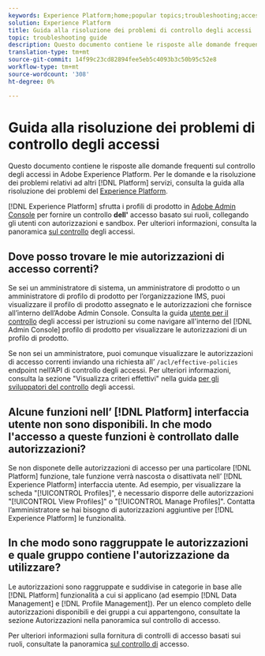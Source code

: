 ```yaml
---
keywords: Experience Platform;home;popular topics;troubleshooting;access control
solution: Experience Platform
title: Guida alla risoluzione dei problemi di controllo degli accessi
topic: troubleshooting guide
description: Questo documento contiene le risposte alle domande frequenti sul controllo degli accessi in Adobe Experience Platform.
translation-type: tm+mt
source-git-commit: 14f99c23cd82894fee5eb5c4093b3c50b95c52e8
workflow-type: tm+mt
source-wordcount: '308'
ht-degree: 0%

---
```



# Guida alla risoluzione dei problemi di controllo degli accessi

Questo documento contiene le risposte alle domande frequenti sul controllo degli accessi in Adobe Experience Platform. Per le domande e la risoluzione dei problemi relativi ad altri [!DNL Platform] servizi, consulta la guida alla risoluzione dei problemi del [Experience Platform](../landing/troubleshooting.md).

[!DNL Experience Platform] sfrutta i profili di prodotto in [Adobe Admin Console](http://adminconsole.adobe.com) per fornire un controllo **dell&#39;** accesso basato sui ruoli, collegando gli utenti con autorizzazioni e sandbox.  Per ulteriori informazioni, consulta la panoramica [sul controllo](home.md) degli accessi.

## Dove posso trovare le mie autorizzazioni di accesso correnti?

Se sei un amministratore di sistema, un amministratore di prodotto o un amministratore di profilo di prodotto per l’organizzazione IMS, puoi visualizzare il profilo di prodotto assegnato e le autorizzazioni che fornisce all’interno dell’Adobe Admin Console. Consulta la guida [utente per il controllo](./ui/overview.md) degli accessi per istruzioni su come navigare all&#39;interno del [!DNL Admin Console] profilo di prodotto per visualizzare le autorizzazioni di un profilo di prodotto.

Se non sei un amministratore, puoi comunque visualizzare le autorizzazioni di accesso correnti inviando una richiesta all’ `/acl/effective-policies` endpoint nell’API di controllo degli accessi. Per ulteriori informazioni, consulta la sezione &quot;Visualizza criteri effettivi&quot; nella guida [per gli sviluppatori del controllo](./api/effective-policies.md) degli accessi.

## Alcune funzioni nell’ [!DNL Platform] interfaccia utente non sono disponibili. In che modo l&#39;accesso a queste funzioni è controllato dalle autorizzazioni?

Se non disponete delle autorizzazioni di accesso per una particolare [!DNL Platform] funzione, tale funzione verrà nascosta o disattivata nell’ [!DNL Experience Platform] interfaccia utente. Ad esempio, per visualizzare la scheda &quot;[!UICONTROL Profiles]&quot;, è necessario disporre delle autorizzazioni &quot;[!UICONTROL View Profiles]&quot; o &quot;[!UICONTROL Manage Profiles]&quot;. Contatta l’amministratore se hai bisogno di autorizzazioni aggiuntive per [!DNL Experience Platform] le funzionalità.

## In che modo sono raggruppate le autorizzazioni e quale gruppo contiene l&#39;autorizzazione da utilizzare?

Le autorizzazioni sono raggruppate e suddivise in categorie in base alle [!DNL Platform] funzionalità a cui si applicano (ad esempio [!DNL Data Management] e [!DNL Profile Management]). Per un elenco completo delle autorizzazioni disponibili e dei gruppi a cui appartengono, consultate la sezione [](home.md#permissions) Autorizzazioni nella panoramica sul controllo di accesso.

Per ulteriori informazioni sulla fornitura di controlli di accesso basati sui ruoli, consultate la panoramica [sul controllo di](home.md) accesso.